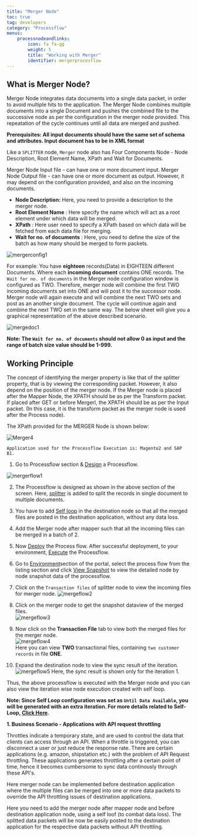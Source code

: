 ```yaml
---
title: "Merger Node"
toc: true
tag: developers
category: "Processflow"
menus: 
    processnodeandlinks:
        icon: fa fa-gg
        weight: 5
        title: "Working with Merger" 
        identifier: mergerprocesflow
---
```

## What is Merger Node?

Merger Node integrates data documents into a single data packet, in order to avoid multiple hits to the application. 
The Merger Node combines multiple documents into a single Document and pushes the combined file to the successive node as per the configuration in the merger node provided. This repeatation of the cycle 
continues until all data are merged and pushed.
 
**Prerequisites: All input documents should have the same set of schema and attributes. Input document has to be in XML format**

Like a `SPLITTER` node, `Merger` node also has Four Components Node - Node Description, Root Element Name, XPath and Wait for Documents. 

Merger Node Input file -  can have one or more document input.
Merger Node Output file - can have one or more document as output. However, it may depend on the configuration provided, and also on the incoming documents.

- **Node Description:** Here, you need to provide a description to the merger node.
- **Root Element Name** : Here specify the name which will act as a root element under which data will be merged.
- **XPath** : Here user need to specify a XPath based on which data will be fetched from each data file for merging.
- **Wait for no. of documents** : Here, you need to define the size of the batch as how many should be merged to form packets. 

![mergerconfig1](\staticfiles\processflow\media\mergerconfig1.PNG)

For example: You have **eighteen** records(Data) in EIGHTEEN different Documents. Where each **incoming document** contains ONE records.
The `Wait for no. of documents` in the Merger node configuration window is configured as TWO. Therefore, merger node will combine the first TWO incoming documents set into ONE and will post it to the successor node.
Merger node will again execute and will combine the next TWO sets and post as an another single document. The cycle will continue again and combine the next TWO set in the same way.
The below sheet will give you a graphical representation of the above described scenario.

![mergedoc1](\staticfiles\processflow\media\mergedoc1.png)

**Note: The `Wait for no. of documents` should not allow 0 as input and the range of batch size value 
should be 1-999.** 

## Working Principle

The concept of identifying the merger property is like that of the splitter property, that is by viewing the corresponding packet. However, it also depend on the position of the merger node. 
If the Merger node is placed after the Mapper Node, the XPATH should be as per the Transform packet. If placed after GET or before Mergerl, the XPATH should be as per the Input packet.
(In this case, it is the transform packet as the merger node is used after the Process node).

The XPath provided for the MERGER Node is shown below:

![Merger4](/staticfiles/workflow-management/media/Merger/Merger4.png)

`Application used for the Processflow Execution is: Magento2 and SAP B1.`

   
1) Go to Processflow section & [Design](/processflow/designer-processflow/) a Processflow.  

![mergerflow1](\staticfiles\processflow\media\mergeflow1.PNG)

2) The Processflow is designed as shown in the above section of the screen.  Here, [splitter](/processflow/working-with-processflow-splitter/) is added to split the records in single document to multiple documents.

4) You have to add [Self loop](/processflow/working-with-processflow-selfloop/) in the destination node so that all the merged files are posted in the destination application, without any data loss.  

5) Add the Merger node after mapper such that all the incoming files can be merged in a batch of 2.

5) Now [Deploy](/processflow/deploying-and-executing-processfloww/) the Process flow. After successful deployment, to your environment, [Execute](/processflow/deploying-and-executing-processfloww/) the Processflow. 

6) Go to [Environment](/deployment/Environment-Management/)section of the portal, select the process flow from the listing section and click [View Snapshot](/processflow/snapshot-processflow/)
to view the detailed node by node snapshot data of the processflow.    

7) Click on the `Transaction files` of splitter node to view the incoming files for merger node.
![mergeflow2](\staticfiles\processflow\media\mergeflow2.PNG)

7) Click on the merger node to get the snapshot dataview of the merged files.      
![mergeflow3](\staticfiles\processflow\media\mergeflow3.PNG)    

8) Now click on the **Transaction File** tab to view both the merged files for the merger node.  
 ![mergeflow4](\staticfiles\processflow\media\mergeflow4.PNG)      
Here you can view **TWO** transactional files, containing `two customer records` in file **ONE**. 
  
9) Expand the destination node to view the sync result of the iteration.
![mergeflow5](\staticfiles\processflow\media\mergeflow5.PNG)
Here, the sync result is shown only for the iteration 1.
 
Thus, the above processflow is executed with the Merger node and you can also 
view the iteration wise node execution created with self loop.

**Note: Since Self Loop configuration was set as `Until Data Available`, you will be generated with an extra iteration. For more details related to Self-Loop, [Click Here](/processflow/working-with-processflow-selfloop/).**

**1. Business Scenario -  Applications with API request throttling**   

Throttles indicate a temporary state, and are used to control the data that clients can access through an API. 
When a throttle is triggered, you can disconnect a user or just reduce the response rate. There are certain applications (e.g. amazon, shipstation etc.) with the problem of API
Request throttling. These applications generates throttling after a certain point of time, hence
it becomes cumbersome to sync data continously through these API's.

Here merger node can be implemented before destination application where the multiple 
files can be merged into one or more data packets to override the API throttling
issues of destination applications.

Here you need to add the merger node after mapper node and before destination application node, using
a self loof (to combat data loss). The splitted data packets will be now be easily posted to the destination
application for the respective data packets without API throttling.